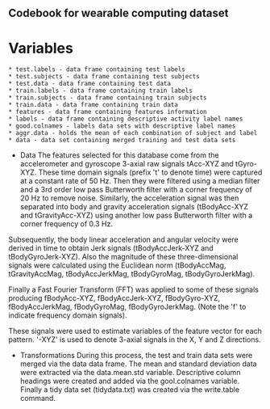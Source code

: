 ## Codebook for wearable computing dataset

# Variables
	* test.labels - data frame containing test labels
	* test.subjects - data frame containing test subjects
	* test.data - data frame containing test data
	* train.labels - data frame containing train labels
	* train.subjects - data frame containing train subjects
	* train.data - data frame containing train data
	* features - data frame containing features information
	* labels - data frame containing descriptive activity label names
	* good.colnames - labels data sets with descriptive label names
	* aggr.data - holds the mean of each combination of subject and label
	* data - data set containing merged training and test data sets

* Data
The features selected for this database come from the accelerometer and gyroscope 3-axial raw signals tAcc-XYZ and tGyro-XYZ. These time domain signals (prefix 't' to denote time) were captured at a constant rate of 50 Hz. Then they were filtered using a median filter and a 3rd order low pass Butterworth filter with a corner frequency of 20 Hz to remove noise. Similarly, the acceleration signal was then separated into body and gravity acceleration signals (tBodyAcc-XYZ and tGravityAcc-XYZ) using another low pass Butterworth filter with a corner frequency of 0.3 Hz.

Subsequently, the body linear acceleration and angular velocity were derived in time to obtain Jerk signals (tBodyAccJerk-XYZ and tBodyGyroJerk-XYZ). Also the magnitude of these three-dimensional signals were calculated using the Euclidean norm (tBodyAccMag, tGravityAccMag, tBodyAccJerkMag, tBodyGyroMag, tBodyGyroJerkMag).

Finally a Fast Fourier Transform (FFT) was applied to some of these signals producing fBodyAcc-XYZ, fBodyAccJerk-XYZ, fBodyGyro-XYZ, fBodyAccJerkMag, fBodyGyroMag, fBodyGyroJerkMag. (Note the 'f' to indicate frequency domain signals).

These signals were used to estimate variables of the feature vector for each pattern.
'-XYZ' is used to denote 3-axial signals in the X, Y and Z directions.

* Transformations
During this process, the test and train data sets were merged via the data data frame.
The mean and standard deviation data were extracted via the data.mean.std variable.
Descriptive column headings were created and added via the gool.colnames variable.
Finally a tidy data set (tidydata.txt) was created via the write.table command.
